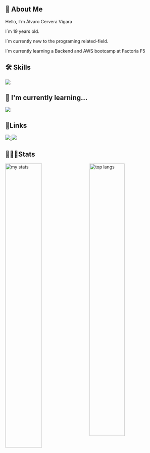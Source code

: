 ## 🚀 About Me

Hello, I´m Álvaro Cervera Vigara

I´m 19 years old.

I´m currently new to the programing related-field.

I´m currently learning a Backend and AWS bootcamp at Factoria F5

## 🛠 Skills

![](https://skillicons.dev/icons?i=html,css,js,tailwind,postman)

## 🧠 I'm currently learning...

![](https://skillicons.dev/icons?i=php,mysql,laravel)

## 🔗Links

<a href="https://www.instagram.com/alvarocerveraa/profilecard/?igsh=aXBrYTg1eW9lcWp4">
  <img src="https://skillicons.dev/icons?i=instagram">
</a>

<a href="https://www.linkedin.com/in/álvaro-cervera-vigara-745576337/">
  <img src="https://skillicons.dev/icons?i=linkedin">
</a>

## 👨🏽‍💻Stats

<img alt="my stats" align="left" width="48%" src="https://github-readme-stats.vercel.app/api?username=Kalixto73a&show_icons=true&theme=radical"/>
<img alt="top langs" align="right" width="47%" src="https://github-readme-stats.vercel.app/api/top-langs?username=Kalixto73a&show_icons=true&theme=radical&layout=donut"/>
